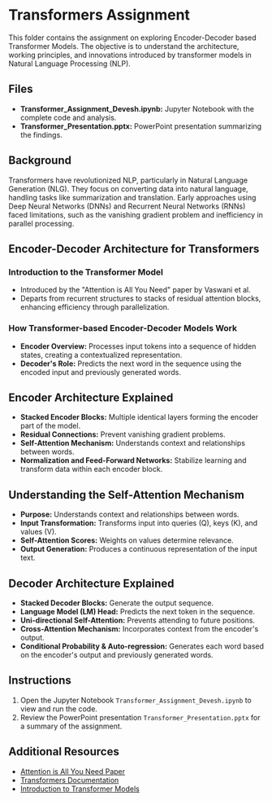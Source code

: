 # Transformers Assignment

This folder contains the assignment on exploring Encoder-Decoder based Transformer Models. The objective is to understand the architecture, working principles, and innovations introduced by transformer models in Natural Language Processing (NLP).

## Files

- **Transformer_Assignment_Devesh.ipynb:** Jupyter Notebook with the complete code and analysis.
- **Transformer_Presentation.pptx:** PowerPoint presentation summarizing the findings.

## Background

Transformers have revolutionized NLP, particularly in Natural Language Generation (NLG). They focus on converting data into natural language, handling tasks like summarization and translation. Early approaches using Deep Neural Networks (DNNs) and Recurrent Neural Networks (RNNs) faced limitations, such as the vanishing gradient problem and inefficiency in parallel processing.

## Encoder-Decoder Architecture for Transformers

### Introduction to the Transformer Model

- Introduced by the "Attention is All You Need" paper by Vaswani et al.
- Departs from recurrent structures to stacks of residual attention blocks, enhancing efficiency through parallelization.

### How Transformer-based Encoder-Decoder Models Work

- **Encoder Overview:** Processes input tokens into a sequence of hidden states, creating a contextualized representation.
- **Decoder's Role:** Predicts the next word in the sequence using the encoded input and previously generated words.

## Encoder Architecture Explained

- **Stacked Encoder Blocks:** Multiple identical layers forming the encoder part of the model.
- **Residual Connections:** Prevent vanishing gradient problems.
- **Self-Attention Mechanism:** Understands context and relationships between words.
- **Normalization and Feed-Forward Networks:** Stabilize learning and transform data within each encoder block.

## Understanding the Self-Attention Mechanism

- **Purpose:** Understands context and relationships between words.
- **Input Transformation:** Transforms input into queries (Q), keys (K), and values (V).
- **Self-Attention Scores:** Weights on values determine relevance.
- **Output Generation:** Produces a continuous representation of the input text.

## Decoder Architecture Explained

- **Stacked Decoder Blocks:** Generate the output sequence.
- **Language Model (LM) Head:** Predicts the next token in the sequence.
- **Uni-directional Self-Attention:** Prevents attending to future positions.
- **Cross-Attention Mechanism:** Incorporates context from the encoder's output.
- **Conditional Probability & Auto-regression:** Generates each word based on the encoder's output and previously generated words.

## Instructions

1. Open the Jupyter Notebook `Transformer_Assignment_Devesh.ipynb` to view and run the code.
2. Review the PowerPoint presentation `Transformer_Presentation.pptx` for a summary of the assignment.

## Additional Resources

- [Attention is All You Need Paper](https://arxiv.org/abs/1706.03762)
- [Transformers Documentation](https://huggingface.co/transformers/)
- [Introduction to Transformer Models](https://jalammar.github.io/illustrated-transformer/)

